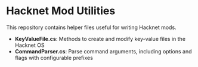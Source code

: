# Hacknet Mod Utilities
This repository contains helper files useful for writing Hacknet mods.

* **KeyValueFile.cs**: Methods to create and modify key-value files in the Hacknet OS
* **CommandParser.cs**: Parse command arguments, including options and flags with configurable prefixes